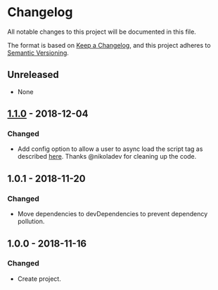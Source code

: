 # Changelog
All notable changes to this project will be documented in this file.

The format is based on [Keep a Changelog](https://keepachangelog.com/en/1.0.0/), and this project adheres to [Semantic Versioning](https://semver.org/spec/v2.0.0.html).

## Unreleased
- None

## [1.1.0](https://github.com/njosefbeck/gatsby-plugin-stripe/compare/v1.0.1...v1.1.0) - 2018-12-04
### Changed
- Add config option to allow a user to async load the script tag as described [here](https://github.com/stripe/react-stripe-elements#loading-stripejs-asynchronously). Thanks @nikoladev for cleaning up the code.

## 1.0.1 - 2018-11-20
### Changed
- Move dependencies to devDependencies to prevent dependency pollution.

## 1.0.0 - 2018-11-16
### Changed
- Create project.
